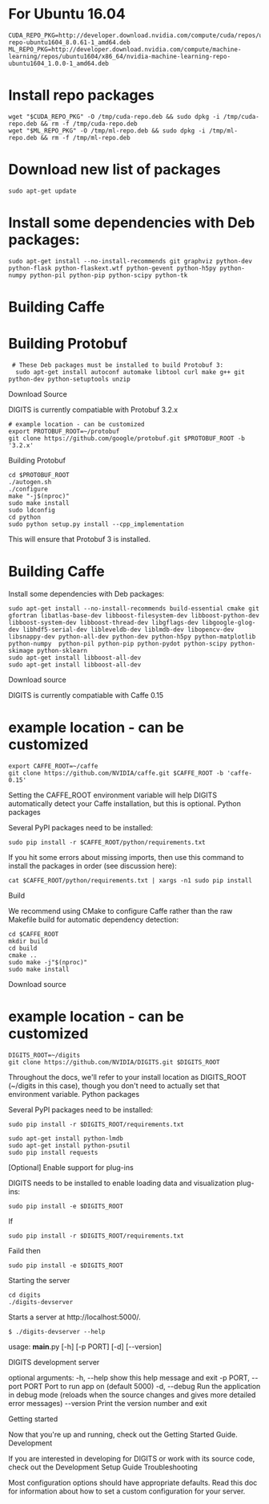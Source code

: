 
# For Ubuntu 16.04
```
CUDA_REPO_PKG=http://developer.download.nvidia.com/compute/cuda/repos/ubuntu1604/x86_64/cuda-repo-ubuntu1604_8.0.61-1_amd64.deb
ML_REPO_PKG=http://developer.download.nvidia.com/compute/machine-learning/repos/ubuntu1604/x86_64/nvidia-machine-learning-repo-ubuntu1604_1.0.0-1_amd64.deb
```
# Install repo packages
```
wget "$CUDA_REPO_PKG" -O /tmp/cuda-repo.deb && sudo dpkg -i /tmp/cuda-repo.deb && rm -f /tmp/cuda-repo.deb
wget "$ML_REPO_PKG" -O /tmp/ml-repo.deb && sudo dpkg -i /tmp/ml-repo.deb && rm -f /tmp/ml-repo.deb
```
# Download new list of packages
```
sudo apt-get update
```
# Install some dependencies with Deb packages:
```
sudo apt-get install --no-install-recommends git graphviz python-dev python-flask python-flaskext.wtf python-gevent python-h5py python-numpy python-pil python-pip python-scipy python-tk
```
# Building Caffe

# Building Protobuf
```
 # These Deb packages must be installed to build Protobuf 3: 
  sudo apt-get install autoconf automake libtool curl make g++ git python-dev python-setuptools unzip
```  
Download Source

DIGITS is currently compatiable with Protobuf 3.2.x

```
# example location - can be customized
export PROTOBUF_ROOT=~/protobuf
git clone https://github.com/google/protobuf.git $PROTOBUF_ROOT -b '3.2.x'
```
Building Protobuf
```
cd $PROTOBUF_ROOT
./autogen.sh
./configure
make "-j$(nproc)"
sudo make install
sudo ldconfig
cd python
sudo python setup.py install --cpp_implementation
```
This will ensure that Protobuf 3 is installed.
# Building Caffe

Install some dependencies with Deb packages:
```
sudo apt-get install --no-install-recommends build-essential cmake git gfortran libatlas-base-dev libboost-filesystem-dev libboost-python-dev libboost-system-dev libboost-thread-dev libgflags-dev libgoogle-glog-dev libhdf5-serial-dev libleveldb-dev liblmdb-dev libopencv-dev libsnappy-dev python-all-dev python-dev python-h5py python-matplotlib python-numpy  python-pil python-pip python-pydot python-scipy python-skimage python-sklearn
sudo apt-get install libboost-all-dev
sudo apt-get install libboost-all-dev
```

Download source

DIGITS is currently compatiable with Caffe 0.15

# example location - can be customized
```
export CAFFE_ROOT=~/caffe
git clone https://github.com/NVIDIA/caffe.git $CAFFE_ROOT -b 'caffe-0.15'
```
Setting the CAFFE_ROOT environment variable will help DIGITS automatically detect your Caffe installation, but this is optional.
Python packages

Several PyPI packages need to be installed:
```
sudo pip install -r $CAFFE_ROOT/python/requirements.txt
```
If you hit some errors about missing imports, then use this command to install the packages in order (see discussion here):
```
cat $CAFFE_ROOT/python/requirements.txt | xargs -n1 sudo pip install
```
Build

We recommend using CMake to configure Caffe rather than the raw Makefile build for automatic dependency detection:
```
cd $CAFFE_ROOT
mkdir build
cd build
cmake ..
sudo make -j"$(nproc)"
sudo make install
```

Download source

# example location - can be customized
```
DIGITS_ROOT=~/digits
git clone https://github.com/NVIDIA/DIGITS.git $DIGITS_ROOT
```
Throughout the docs, we'll refer to your install location as DIGITS_ROOT (~/digits in this case), though you don't need to actually set that environment variable.
Python packages

Several PyPI packages need to be installed:
```
sudo pip install -r $DIGITS_ROOT/requirements.txt

sudo apt-get install python-lmdb
sudo apt-get install python-psutil
sudo pip install requests
```

[Optional] Enable support for plug-ins

DIGITS needs to be installed to enable loading data and visualization plug-ins:
```
sudo pip install -e $DIGITS_ROOT
```
If 
```
sudo pip install -r $DIGITS_ROOT/requirements.txt 
```
Faild then
```
sudo pip install -e $DIGITS_ROOT
```

Starting the server
```
cd digits
./digits-devserver
```
Starts a server at http://localhost:5000/.
```
$ ./digits-devserver --help
```
usage: __main__.py [-h] [-p PORT] [-d] [--version]

DIGITS development server

optional arguments:
  -h, --help            show this help message and exit
  -p PORT, --port PORT  Port to run app on (default 5000)
  -d, --debug           Run the application in debug mode (reloads when the
                        source changes and gives more detailed error messages)
  --version             Print the version number and exit

Getting started

Now that you're up and running, check out the Getting Started Guide.
Development

If you are interested in developing for DIGITS or work with its source code, check out the Development Setup Guide
Troubleshooting

Most configuration options should have appropriate defaults. Read this doc for information about how to set a custom configuration for your server.
